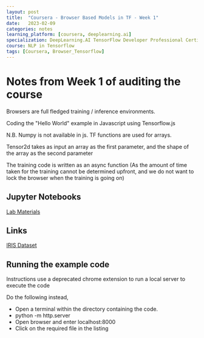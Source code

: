 ```yaml
---
layout: post
title:  "Coursera - Browser Based Models in TF - Week 1"
date:   2023-02-09 
categories: notes
learning_platform: [coursera, deeplearning.ai]
specialization: DeepLearning.AI TensorFlow Developer Professional Certificate
course: NLP in Tensorflow
tags: [Coursera, Browser_Tensorflow] 
---
```


# Notes from Week 1 of auditing the course

Browsers are full fledged training / inference environments.

Coding the "Hello World" example in Javascript using Tensorflow.js

N.B. Numpy is not available in js. TF functions are used for arrays.

Tensor2d takes as input an array as the first parameter, and the shape of the array as the second parameter

The training code is written as an async function (As the amount of time taken for the training cannot be determined upfront, and we do not want to lock the browser when the training is going on)

## Jupyter Notebooks

[Lab Materials](https://github.com/https-deeplearning-ai/tensorflow-2-public)

## Links
[IRIS Dataset](https://archive.ics.uci.edu/ml/datasets/iris)


## Running the example code

Instructions use a deprecated chrome extension to run a local server to execute the code

Do the following instead,

* Open a terminal within the directory containing the code. 
* python -m http.server
* Open browser and enter localhost:8000
* Click on the required file in the listing

